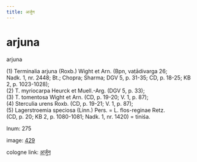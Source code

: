 ```yaml
---
title: अर्जुन
---
```


# arjuna

arjuna  <div n="P" />(1) Terminalia arjuna (Roxb.) Wight et Arn. (Bpn, vaṭādivarga 26; <div n="lb" />Nadk. 1, nr. 2448; Bt.; Chopra; Sharma; DGV 5, p. 31-35; CD, p. 18-25; KB <div n="lb" />2, p. 1023-1028); <div n="P" />(2) T. myriocarpa Heurck et Muell.-Arg. (DGV 5, p. 33); <div n="P" />(3) T. tomentosa Wight et Arn. (CD, p. 19-20; V. 1, p. 87); <div n="P" />(4) Sterculia urens Roxb. (CD, p. 19-21; V. 1, p. 87); <div n="P" />(5) Lagerstroemia speciosa (Linn.) Pers. = L. flos-reginae Retz. <div n="lb" />(CD, p. 20; KB 2, p. 1080-1081; Nadk. 1, nr. 1420) = tiniśa.

lnum: 275

image: [429](https://www.sanskrit-lexicon.uni-koeln.de/scans/csl-apidev/servepdf.php?dict=snp&page=429)

cologne link: [अर्जुन](https://sanskrit-lexicon.uni-koeln.de/scans/csl-apidev/getword.php?dict=snp&key=अर्जुन)

